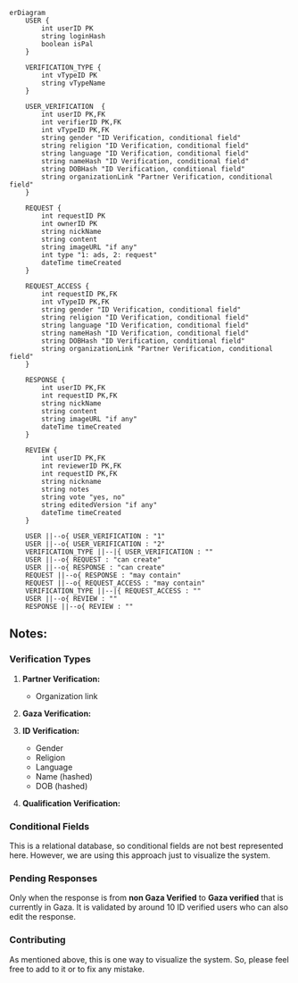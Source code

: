 ```mermaid
erDiagram
    USER {
        int userID PK
        string loginHash
        boolean isPal
    }

    VERIFICATION_TYPE {
        int vTypeID PK
        string vTypeName
    }

    USER_VERIFICATION  {
        int userID PK,FK
        int verifierID PK,FK
        int vTypeID PK,FK
        string gender "ID Verification, conditional field"
        string religion "ID Verification, conditional field"
        string language "ID Verification, conditional field"
        string nameHash "ID Verification, conditional field"
        string DOBHash "ID Verification, conditional field"
        string organizationLink "Partner Verification, conditional field"
    }

    REQUEST {
        int requestID PK
        int ownerID PK
        string nickName
        string content
        string imageURL "if any"
        int type "1: ads, 2: request"
        dateTime timeCreated
    }

    REQUEST_ACCESS {
        int requestID PK,FK
        int vTypeID PK,FK
        string gender "ID Verification, conditional field"
        string religion "ID Verification, conditional field"
        string language "ID Verification, conditional field"
        string nameHash "ID Verification, conditional field"
        string DOBHash "ID Verification, conditional field"
        string organizationLink "Partner Verification, conditional field"
    }

    RESPONSE {
        int userID PK,FK
        int requestID PK,FK
        string nickName
        string content
        string imageURL "if any"
        dateTime timeCreated
    }

    REVIEW {
        int userID PK,FK
        int reviewerID PK,FK
        int requestID PK,FK
        string nickname
        string notes
        string vote "yes, no"
        string editedVersion "if any"
        dateTime timeCreated
    }

    USER ||--o{ USER_VERIFICATION : "1"
    USER ||--o{ USER_VERIFICATION : "2"
    VERIFICATION_TYPE ||--|{ USER_VERIFICATION : ""
    USER ||--o{ REQUEST : "can create"
    USER ||--o{ RESPONSE : "can create"
    REQUEST ||--o{ RESPONSE : "may contain"
    REQUEST ||--o{ REQUEST_ACCESS : "may contain"
    VERIFICATION_TYPE ||--|{ REQUEST_ACCESS : ""
    USER ||--o{ REVIEW : ""
    RESPONSE ||--o{ REVIEW : ""
```

## **Notes:**

### **Verification Types**

1. **Partner Verification:**

   - Organization link

2. **Gaza Verification:**

3. **ID Verification:**

   - Gender
   - Religion
   - Language
   - Name (hashed)
   - DOB (hashed)

4. **Qualification Verification:**

### **Conditional Fields**

This is a relational database, so conditional fields are not best represented here. However, we are using this approach just to visualize the system.

### **Pending Responses**

Only when the response is from **non Gaza Verified** to **Gaza verified** that is currently in Gaza.
It is validated by around 10 ID verified users who can also edit the response.

### **Contributing**

As mentioned above, this is one way to visualize the system. So, please feel free to add to it or to fix any mistake.
